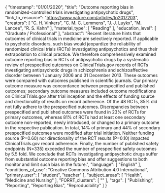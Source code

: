 {
    "timestamp": "01/01/2020",
    "title": "Outcome reporting bias in randomized-controlled trials investigating antipsychotic drugs",
    "link_to_resource": "https://www.nature.com/articles/tp2017203",
    "creators": [
        "C. H. Vinkers",
        "C. M. C. Lemmens",
        "J. J. Luykx",
        "M. Lancee",
        "R. S. Kahn"
    ],
    "material_type": [
        "Reading"
    ],
    "education_level": [
        "Graduate / Professional"
    ],
    "abstract": "Recent literature hints that outcomes of clinical trials in medicine are selectively reported. If applicable to psychotic disorders, such bias would jeopardize the reliability of randomized clinical trials (RCTs) investigating antipsychotics and thus their extrapolation to clinical practice. We therefore comprehensively examined outcome reporting bias in RCTs of antipsychotic drugs by a systematic review of prespecified outcomes on ClinicalTrials.gov records of RCTs investigating antipsychotic drugs in schizophrenia and schizoaffective disorder between 1 January 2006 and 31 December 2013. These outcomes were compared with outcomes published in scientific journals. Our primary outcome measure was concordance between prespecified and published outcomes; secondary outcome measures included outcome modifications on ClinicalTrials.gov after trial inception and the effects of funding source and directionality of results on record adherence. Of the 48 RCTs, 85% did not fully adhere to the prespecified outcomes. Discrepancies between prespecified and published outcomes were found in 23% of RCTs for primary outcomes, whereas 81% of RCTs had at least one secondary outcome non-reported, newly introduced, or changed to a primary outcome in the respective publication. In total, 14% of primary and 44% of secondary prespecified outcomes were modified after trial initiation. Neither funding source (P=0.60) nor directionality of the RCT results (P=0.10) impacted ClinicalTrials.gov record adherence. Finally, the number of published safety endpoints (N=335) exceeded the number of prespecified safety outcomes by 5.5 fold. We conclude that RCTs investigating antipsychotic drugs suffer from substantial outcome reporting bias and offer suggestions to both monitor and limit such bias in the future.",
    "language": [
        "English"
    ],
    "conditions_of_use": "Creative Commons Attribution 4.0 International",
    "primary_user": [
        "student",
        "teacher"
    ],
    "subject_areas": [
        "Health",
        "Medicine and Nursing"
    ],
    "FORRT_clusters": [
        ""
    ],
    "tags": [
        "Publishing",
        "Reporting",
        "Reporting Bias",
        "Reproducibility"
    ]
}
